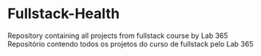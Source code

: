 # Fullstack-Health
Repository containing all projects from fullstack course by Lab 365
Repositório contendo todos os projetos do curso de fullstack pelo Lab 365
